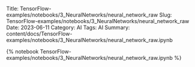 Title: TensorFlow-examples/notebooks/3_NeuralNetworks/neural_network_raw
Slug: TensorFlow-examples/notebooks/3_NeuralNetworks/neural_network_raw
Date: 2023-06-11
Category: AI
Tags: AI
Summary: content/docs/TensorFlow-examples/notebooks/3_NeuralNetworks/neural_network_raw.ipynb

{% notebook TensorFlow-examples/notebooks/3_NeuralNetworks/neural_network_raw.ipynb %}